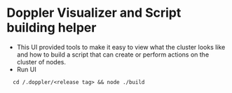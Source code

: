 # Doppler Visualizer and Script building helper
- This UI provided tools to make it easy to view what the cluster looks like and how to build a script that can create or perform actions on the cluster of nodes.
- Run UI
```
  cd /.doppler/<release tag> && node ./build
```
